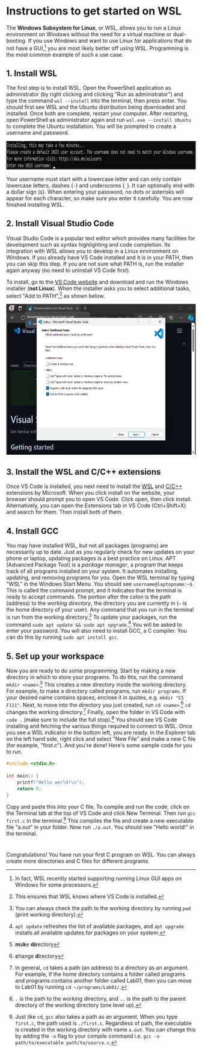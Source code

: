 # Instructions to get started on WSL
The **Windows Subsystem for Linux**, or WSL, allows you to run a Linux environment on Windows without the need for a virtual machine or dual-booting. If you use Windows and want to use Linux for applications that do not have a GUI,[^1] you are most likely better off using WSL. Programming is the most common example of such a use case. 
## 1. Install WSL
The first step is to install WSL. Open the PowerShell application as administrator (by right clicking and clicking "Run as administrator") and type the command `wsl --install` into the terminal, then press enter. You should first see WSL and the Ubuntu distribution being downloaded and installed. Once both are complete, restart your computer. After restarting, open PowerShell as administrator again and run `wsl.exe --install Ubuntu` to complete the Ubuntu installation. You will be prompted to create a username and password.

<img src="./images/createusername.png" width="900" height="74.48" />

Your username must start with a lowercase letter and can only contain lowercase letters, dashes (`-`) and underscores (`_`). It can optionally end with a dollar sign (`$`). When entering your password, no dots or asterisks will appear for each character, so make sure you enter it carefully. You are now finished installing WSL.

## 2. Install Visual Studio Code
Visual Studio Code is a popular text editor which provides many facilities for development such as syntax highlighting and code completion. Its integration with WSL allows you to develop in a Linux environment on Windows. If you already have VS Code installed and it is in your PATH, then you can skip this step. If you are not sure what PATH is, run the installer again anyway (no need to uninstall VS Code first).

To install, go to the [VS Code website](https://code.visualstudio.com/Download) and download and run the Windows installer (**not Linux**). When the installer asks you to select additional tasks, select "Add to PATH",[^2] as shown below.

<img src="./images/addtopath.png" width="584" height="400" />  

## 3. Install the WSL and C/C++ extensions
Once VS Code is installed, you next need to install the [WSL](https://marketplace.visualstudio.com/items?itemName=ms-vscode-remote.remote-wsl) and [C/C++](https://marketplace.visualstudio.com/items?itemName=ms-vscode.cpptools) extensions by Microsoft. When you click install on the website, your browser should prompt you to open VS Code. Click open, then click install. Alternatively, you can open the Extensions tab in VS Code (Ctrl+Shift+X) and search for them. Then install both of them.

## 4. Install GCC
You may have installed WSL, but not all packages (programs) are necessarily up to date. Just as you regularly check for new updates on your phone or laptop, updating packages is a best practice on Linux. APT (Advanced Package Tool) is a *package manager*, a program that keeps track of all programs installed on your system. It automates installing, updating, and removing programs for you. Open the WSL terminal by typing "WSL" in the Windows Start Menu. You should see `username@laptopname:~$`. This is called the command prompt, and it indicates that the terminal is ready to accept commands. The portion after the colon is the path (address) to the *working directory*, the directory you are currently in (`~` is the home directory of your user). Any command that you run in the terminal is run from the working directory.[^3] To update your packages, run the command `sudo apt update && sudo apt upgrade`.[^4] You will be asked to enter your password.
You will also need to install GCC, a C compiler. You can do this by running `sudo apt install gcc`.

## 5. Set up your workspace
Now you are ready to do some programming.  Start by making a new directory in which to store your programs. To do this, run the command `mkdir <name>`.[^5] This creates a new directory inside the working directory. For example, to make a directory called programs, run `mkdir programs`. If your desired name contains spaces, enclose it in quotes, e.g. `mkdir "CS F111"`. Next, to move into the directory you just created, run `cd <name>`.[^6] `cd` changes the working directory.[^7] Finally, open the folder in VS Code with `code .` (make sure to include the full stop).[^8] You should see VS Code installing and fetching the various things required to connect to WSL. Once you see a WSL indicator in the bottom left, you are ready. In the Explorer tab on the left hand side, right click and select "New File" and make a new C file (for example, "first.c"). And you're done! Here's some sample code for you to run.
```c
#include <stdio.h>

int main() {
    printf("Hello world!\n");
    return 0;
}
```
Copy and paste this into your C file. To compile and run the code, click on the Terminal tab at the top of VS Code and click New Terminal. Then run `gcc first.c` in the terminal.[^9] This compiles the file and create a new executable file "a.out" in your folder. Now run `./a.out`. You should see "Hello world!" in the terminal.
#
Congratulations! You have run your first C program on WSL. You can always create more directories and C files for different programs.

[^1]: In fact, WSL recently started supporting running Linux GUI apps on Windows for some processors. 
[^2]: This ensures that WSL knows where VS Code is installed.
[^3]: You can always check the path to the working directory by running `pwd` (print working directory).
[^4]: `apt update` refreshes the list of available packages, and `apt upgrade` installs all available updates for packages on your system. 
[^5]:  **m**a**k**e **dir**ectory
[^6]: **c**hange **d**irectory
[^7]: In general, `cd` takes a path (an address) to a directory as an argument. For example, if the home directory contains a folder called programs and programs contains another folder called Lab01, then you can move to Lab01 by running `cd ~/programs/Lab01/`. 
[^8]: `.` is the path to the working directory, and `..` is the path to the parent directory of the working directory (one level up).
[^9]: Just like `cd`, `gcc` also takes a path as an argument. When you type `first.c`, the path used is `./first.c`. Regardless of path, the executable is created in the working directory with name `a.out`. You can change this by adding the `-o` flag to your compile command i.e. `gcc -o path/to/executable path/to/source.c`.